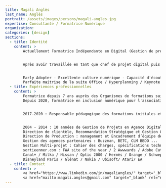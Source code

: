 ```yaml
---
title: Magali Anglès
last_name: Anglès
portrait: /assets/images/persons/magali-angles.jpg
expertise: Consultante / Formatrice Numérique
organization:
categories: [design]
sections:
  - title: Identité
    content: >
        Actuellement Formatrice Indépendante en Digital (Gestion de projet, stratégie digitale, Marketing Digital, Culture Numérique, Innovation, Veille stratégique) et en Inclusion numérique.


        Après avoir travaillée en tant que chef de projet digital puis responsable de production en agences digitales parisiennes durant une dizaine d'années, j'ai choisi de préciser mon profil dès 2014 en m'attelant à des missions de formation et d'ingénierie pédagogique dans le domaine du numérique sur Paris et Bordeaux. Je suis passionnée par la psychologie cognitive, la recherche utilisateur et depuis 2020 je suis engagée dans l'inclusion numérique.


        Early Adopter - Excellente culture numérique - Capacité d'écoute - Empathie - Pédagogue - Adepte du travail en équipe
        Parfaite maitrise de la suite Office / Hyperplanning / Keynote / Trello / Teams / Slack / Figma / AdobeXD / Worpress
  - title: Expériences professionnelles
    content: >
        Formatrice depuis 7 ans auprès des Organismes de formations suivants : IUT MMI, IFB Bordeaux, L'École Multimédia Paris, Digital Campus, Sup de Pub, Epsi/Wis Bordeaux.
        Depuis 2020, formatrice en inclusion numérique pour l'association KONEXIO et Mentor pour OpenClassroom.


        2017-2020 : Responsable pédagogique des formations initiales et en alternance EPSI et WIS (Niveau IV au niveau I) et Responsable Pédagogique de la Formation continue (POEI, Classes dédiées – CGI, SOGETI, SQLI, CDiscount,…).


        2004 - 2014 : 10 années de Gestion de Projets en Agence Digitale
        Direction de clientèle, Recommandation Stratégique et Gestion Opérationnelle sur des budgets de plus de 200K€
        Direction de Production : management et Encadrement d’équipe de plus de 10 personnes (Chefs de Projets, Développeurs, DA, Motion Designers, CM,...)
        Gestion des agences partenaires : Buzzman, BETC, CLM BBDO ...
        Gestion Multi-projet : Cahier des charges, spécifications technico-fonctionnelles, Monitoring, Rapports de Performance - KPI - Post Mortem
        sortieenmer.com : FWA site of the year / 2 Awwwards / Adobe Cutting edge project, etc.
        Canal+ / Milka / Nissan / Optic 2000 / Hermès / Orange / Schweppes / Académie des Césars / Pathé /
        Disneyland Paris / Glénat / Nokia / Ubisoft/ Atari/ EA
  - title: Contact
    content: >
        <a href="https://www.linkedin.com/in/magaliangles/" target="_blank" rel="noreferrer">LinkedIn</a> –
        <a href="mailto:magali.angles@gmail.com" target="_blank" rel="noreferrer">Mail</a>
---
```

